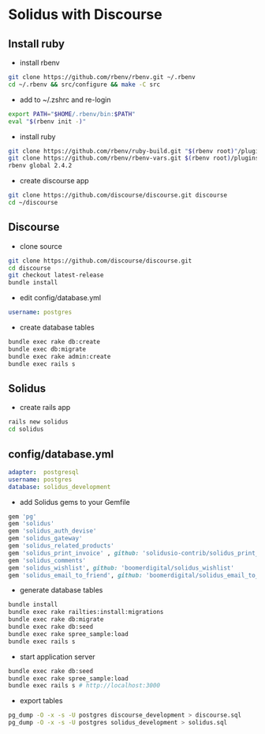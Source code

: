 # Solidus with Discourse

## Install ruby

-   install rbenv

```bash
git clone https://github.com/rbenv/rbenv.git ~/.rbenv
cd ~/.rbenv && src/configure && make -C src
```

-   add to ~/.zshrc and re-login

```bash
export PATH="$HOME/.rbenv/bin:$PATH"
eval "$(rbenv init -)"
```

-   install ruby

```bash
git clone https://github.com/rbenv/ruby-build.git "$(rbenv root)"/plugins/ruby-build
git clone https://github.com/rbenv/rbenv-vars.git $(rbenv root)/plugins/rbenv-vars
rbenv global 2.4.2
```

-   create discourse app

```bash
git clone https://github.com/discourse/discourse.git discourse
cd ~/discourse
```

## Discourse

-   clone source

```bash
git clone https://github.com/discourse/discourse.git
cd discourse
git checkout latest-release
bundle install
```

-   edit config/database.yml

```yaml
username: postgres
```

-   create database tables

```bash
bundle exec rake db:create
bundle exec db:migrate
bundle exec rake admin:create
bundle exec rails s
```

## Solidus

-   create rails app

```bash
rails new solidus
cd solidus
```

## config/database.yml

```yaml
adapter:  postgresql
username: postgres
database: solidus_development
```

-   add Solidus gems to your Gemfile

```ruby
gem 'pg'
gem 'solidus'
gem 'solidus_auth_devise'
gem 'solidus_gateway'
gem 'solidus_related_products'
gem 'solidus_print_invoice' , github: 'solidusio-contrib/solidus_print_invoice'
gem 'solidus_comments'
gem 'solidus_wishlist', github: 'boomerdigital/solidus_wishlist'
gem 'solidus_email_to_friend', github: 'boomerdigital/solidus_email_to_friend'
```

-   generate database tables

```bash
bundle install
bundle exec rake railties:install:migrations
bundle exec rake db:migrate
bundle exec rake db:seed
bundle exec rake spree_sample:load
bundle exec rails s
```

-   start application server

```bash
bundle exec rake db:seed
bundle exec rake spree_sample:load
bundle exec rails s # http://localhost:3000
```

-   export tables

```bash
pg_dump -O -x -s -U postgres discourse_development > discourse.sql
pg_dump -O -x -s -U postgres solidus_development > solidus.sql
```
